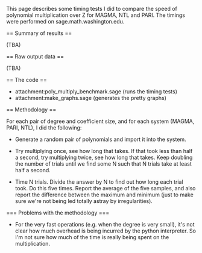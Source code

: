 This page describes some timing tests I did to compare the speed of polynomial multiplication over Z for MAGMA, NTL and PARI. The timings were performed on sage.math.washington.edu.

== Summary of results ==

(TBA)

== Raw output data ==

(TBA)

== The code ==

 * attachment:poly_multiply_benchmark.sage (runs the timing tests)
 * attachment:make_graphs.sage (generates the pretty graphs)

== Methodology ==

For each pair of degree and coefficient size, and for each system (MAGMA, PARI, NTL), I did the following:

 * Generate a random pair of polynomials and import it into the system.

 * Try multiplying once, see how long that takes. If that took less than half a second, try multiplying twice, see how long that takes. Keep doubling the number of trials until we find some N such that N trials take at least half a second.

 * Time N trials. Divide the answer by N to find out how long each trial took. Do this five times. Report the average of the five samples, and also report the difference between the maximum and minimum (just to make sure we're not being led totally astray by irregularities).

=== Problems with the methodology ===

 * For the very fast operations (e.g. when the degree is very small), it's not clear how much overhead is being incurred by the python interpreter. So I'm not sure how much of the time is really being spent on the multiplication.
